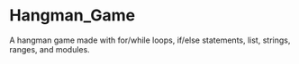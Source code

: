 # Hangman_Game
A hangman game made with for/while loops, if/else statements, list, strings, ranges, and modules. 
